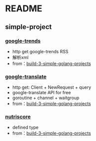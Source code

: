 # README

## simple-project
### [google-trends](google-trends)
* http get google-trends RSS
* 解析xml
* from：[build-3-simple-golang-projects](https://www.udemy.com/course/build-3-simple-golang-projects/)
### [google-translate](google-translate)
* http get: Client + NewRequest + query
* google-translate API for free
* goroutine + channel + waitgroup
* from：[build-3-simple-golang-projects](https://www.udemy.com/course/build-3-simple-golang-projects/)
### [nutriscore](nutriscore)
* defined type
* from：[build-3-simple-golang-projects](https://www.udemy.com/course/build-3-simple-golang-projects/)

